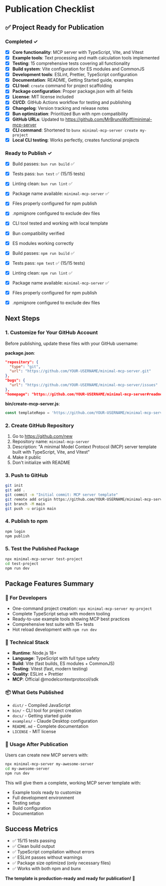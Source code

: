 # Publication Checklist

## ✅ Project Ready for Publication

### Completed ✓

- [x] **Core functionality**: MCP server with TypeScript, Vite, and Vitest
- [x] **Example tools**: Text processing and math calculation tools implemented
- [x] **Testing**: 15 comprehensive tests covering all functionality
- [x] **Build system**: Vite configuration for ES modules and CommonJS
- [x] **Development tools**: ESLint, Prettier, TypeScript configuration
- [x] **Documentation**: README, Getting Started guide, examples
- [x] **CLI tool**: `create` command for project scaffolding
- [x] **Package configuration**: Proper package.json with all fields
- [x] **License**: MIT license included
- [x] **CI/CD**: GitHub Actions workflow for testing and publishing
- [x] **Changelog**: Version tracking and release notes
- [x] **Bun optimization**: Prioritized Bun with npm compatibility
- [x] **GitHub URLs**: Updated to https://github.com/MrBrunoWolff/minimal-mcp-server
- [x] **CLI command**: Shortened to `bunx minimal-mcp-server create my-project`
- [x] **Local CLI testing**: Works perfectly, creates functional projects

### Ready to Publish ✓

- [x] Build passes: `bun run build` ✅
- [x] Tests pass: `bun test` ✅ (15/15 tests)
- [x] Linting clean: `bun run lint` ✅
- [x] Package name available: `minimal-mcp-server` ✅
- [x] Files properly configured for npm publish
- [x] .npmignore configured to exclude dev files
- [x] CLI tool tested and working with local template
- [x] Bun compatibility verified
- [x] ES modules working correctly

- [x] Build passes: `npm run build` ✅
- [x] Tests pass: `npm test` ✅ (15/15 tests)
- [x] Linting clean: `npm run lint` ✅
- [x] Package name available: `minimal-mcp-server` ✅
- [x] Files properly configured for npm publish
- [x] .npmignore configured to exclude dev files

## Next Steps

### 1. Customize for Your GitHub Account

Before publishing, update these files with your GitHub username:

**package.json**:

```json
"repository": {
  "type": "git",
  "url": "https://github.com/YOUR-USERNAME/minimal-mcp-server.git"
},
"bugs": {
  "url": "https://github.com/YOUR-USERNAME/minimal-mcp-server/issues"
},
"homepage": "https://github.com/YOUR-USERNAME/minimal-mcp-server#readme"
```

**bin/create-mcp-server.js**:

```javascript
const templateRepo = 'https://github.com/YOUR-USERNAME/minimal-mcp-server.git';
```

### 2. Create GitHub Repository

1. Go to <https://github.com/new>
2. Repository name: `minimal-mcp-server`
3. Description: "A minimal Model Context Protocol (MCP) server template built with TypeScript, Vite, and Vitest"
4. Make it public
5. Don't initialize with README

### 3. Push to GitHub

```bash
git init
git add .
git commit -m "Initial commit: MCP server template"
git remote add origin https://github.com/YOUR-USERNAME/minimal-mcp-server.git
git branch -M main
git push -u origin main
```

### 4. Publish to npm

```bash
npm login
npm publish
```

### 5. Test the Published Package

```bash
npx minimal-mcp-server test-project
cd test-project
npm run dev
```

## Package Features Summary

### 🎯 **For Developers**

- One-command project creation: `npx minimal-mcp-server my-project`
- Complete TypeScript setup with modern tooling
- Ready-to-use example tools showing MCP best practices
- Comprehensive test suite with 15+ tests
- Hot reload development with `npm run dev`

### 🔧 **Technical Stack**

- **Runtime**: Node.js 18+
- **Language**: TypeScript with full type safety
- **Build**: Vite (fast builds, ES modules + CommonJS)
- **Testing**: Vitest (fast, modern testing)
- **Quality**: ESLint + Prettier
- **MCP**: Official @modelcontextprotocol/sdk

### 📦 **What Gets Published**

- `dist/` - Compiled JavaScript
- `bin/` - CLI tool for project creation
- `docs/` - Getting started guide
- `examples/` - Claude Desktop configuration
- `README.md` - Complete documentation
- `LICENSE` - MIT license

### 🚀 **Usage After Publication**

Users can create new MCP servers with:

```bash
npx minimal-mcp-server my-awesome-server
cd my-awesome-server
npm run dev
```

This will give them a complete, working MCP server template with:

- Example tools ready to customize
- Full development environment
- Testing setup
- Build configuration
- Documentation

## Success Metrics

- ✅ 15/15 tests passing
- ✅ Clean build output
- ✅ TypeScript compilation without errors
- ✅ ESLint passes without warnings
- ✅ Package size optimized (only necessary files)
- ✅ Works with both npm and bunx

**The template is production-ready and ready for publication! 🎉**
